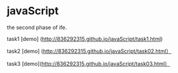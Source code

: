 # javaScript
the second phase of ife.

task1 [demo] (http://836292315.github.io/javaScript/task1.html)

task2 [demo] (http://836292315.github.io/javaScript/task02.html）

task3 [demo](http://836292315.github.io/javaScript/task03.html）
